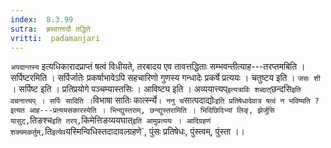 ```yaml
---
index:  8.3.99
sutra:  ह्रस्वात्तादौ तद्धिते
vritti:  padamanjari
---
```


`अपदान्तस्य` इत्यधिकारादप्राप्तं षत्वं विधीयते, तरबादय एव तावत्तद्धिताः सम्भवन्तीत्याह---तरप्तमबिति । सर्पिष्टरमिति । सर्पिर्जातेः प्रकर्षाभावेऽपि सहचारिणो गुणस्य गन्धादेः प्रकर्षे प्रत्ययः । चतुष्टय इति । `जसः शी` । सर्पिष्ट इति । प्रतिप्रयोगे पञ्चम्यास्तसिः । आविष्ट्य इति । अव्ययात्त्यप्` इत्यत्राविः शब्दात् `छन्दसि` इति वचनात्त्यप् ।
सर्पिः सादिति । `विभाषा सातिः कार्त्स्न्ये` । ननु च `सात्पदाद्योः` इति प्रतिषेधादेवात्र षत्वं न भविष्यति ? इत्यत आह---प्रत्ययसकारस्येति ।
भिन्द्युस्तराम्, छन्द्युस्तरामिति । भिदिछिदिभ्यां लिङ्, झेर्जुसि यासुट्, `तिङश्च` इति तरप्, `किमेत्तिङव्ययघात्` इति आमुप्रत्ययः ।
आदिग्रहणं शक्यमकर्तुम्, `ति` इत्येव `यस्मिन्विधिस्तदादावल्ग्रहणे`, पुंसः प्रतिषेधः, पुंस्त्वम्, पुंस्ता ।। 
